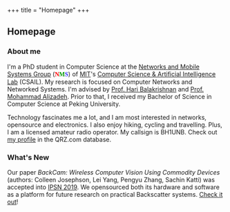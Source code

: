 +++
title = "Homepage"
+++

## Homepage

### About me

I'm a PhD student in Computer Science at the [Networks and Mobile Systems
Group](http://nms.csail.mit.edu) (<font face="Trebuchet MS"><b><font
color="#FF0000">N</font><font color="#009900">M</font><font
color="#3333FF">S</font></b></font>) of [MIT](http://web.mit.edu/)'s
[Computer Science & Artificial Intelligence Lab](https://www.csail.mit.edu)
(CSAIL). My research is focused on Computer Networks and Networked Systems.
I'm advised by [Prof. Hari Balakrishnan](http://nms.csail.mit.edu/~hari/) and [Prof. Mohammad Alizadeh](https://people.csail.mit.edu/alizadeh/). Prior
to that, I received my Bachelor of Science in Computer Science at
Peking University.

Technology fascinates me a lot, and I am most interested in networks,
opensource and electronics. I also enjoy hiking, cycling and travelling.
Plus, I am a licensed amateur radio operator. My callsign is BH1UNB. Check
out [my profile](https://www.qrz.com/db/BH1UNB) in the QRZ.com database.

### What's New

Our paper _BackCam: Wireless Computer Vision Using Commodity Devices_
(authors: Colleen Josephson, Lei Yang, Pengyu Zhang, Sachin Katti) was
accepted into [IPSN 2019](http://ipsn.acm.org/2019/program.html).
We opensourced both its hardware and software
as a platform for future research on practical Backscatter
systems. [Check it out](https://github.com/cjosephson/backcam)!
